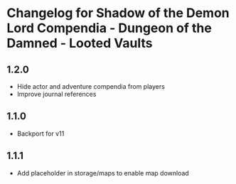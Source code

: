 # Changelog for Shadow of the Demon Lord Compendia - Dungeon of the Damned - Looted Vaults

## 1.2.0

- Hide actor and adventure compendia from players
- Improve journal references

## 1.1.0

- Backport for v11

## 1.1.1

- Add placeholder in storage/maps to enable map download
